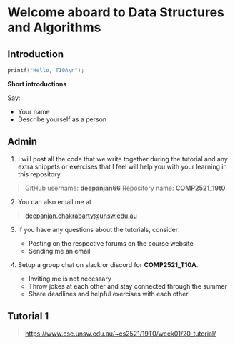 # Welcome aboard to Data Structures and Algorithms

## Introduction
```c
printf("Hello, T10A\n");
```

__Short introductions__

Say:
* Your name
* Describe yourself as a person

## Admin

1) I will post all the code that we write together during the tutorial and any extra snippets or exercises that I feel will help you with your learning in this repository.

> GitHub username: __deepanjan66__
> Repository name: __COMP2521_19t0__

2. You can also email me at

> deepanjan.chakrabarty@unsw.edu.au

3. If you have any questions about the tutorials, consider:
	- Posting on the respective forums on the course website
	- Sending me an email

4. Setup a group chat on slack or discord for __COMP2521_T10A__.
	- Inviting me is not necessary
	- Throw jokes at each other and stay connected through the summer
	- Share deadlines and helpful exercises with each other

## Tutorial 1

> https://www.cse.unsw.edu.au/~cs2521/19T0/week01/20_tutorial/


